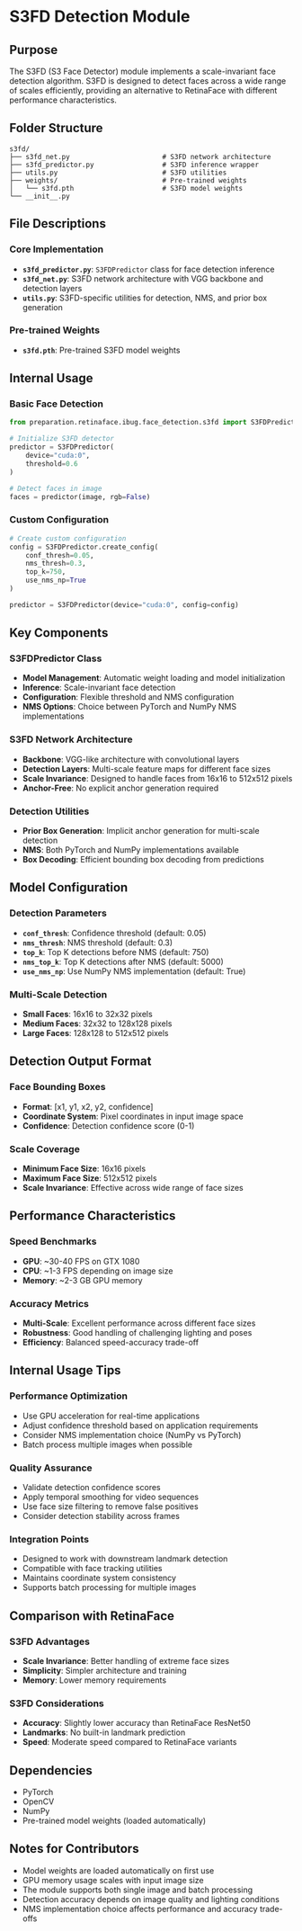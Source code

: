 # S3FD Detection Module

## Purpose

The S3FD (S3 Face Detector) module implements a scale-invariant face detection algorithm. S3FD is designed to detect faces across a wide range of scales efficiently, providing an alternative to RetinaFace with different performance characteristics.

## Folder Structure

```
s3fd/
├── s3fd_net.py                       # S3FD network architecture
├── s3fd_predictor.py                 # S3FD inference wrapper
├── utils.py                          # S3FD utilities
├── weights/                          # Pre-trained weights
│   └── s3fd.pth                      # S3FD model weights
└── __init__.py
```

## File Descriptions

### Core Implementation

- **`s3fd_predictor.py`**: `S3FDPredictor` class for face detection inference
- **`s3fd_net.py`**: S3FD network architecture with VGG backbone and detection layers
- **`utils.py`**: S3FD-specific utilities for detection, NMS, and prior box generation

### Pre-trained Weights

- **`s3fd.pth`**: Pre-trained S3FD model weights

## Internal Usage

### Basic Face Detection

```python
from preparation.retinaface.ibug.face_detection.s3fd import S3FDPredictor

# Initialize S3FD detector
predictor = S3FDPredictor(
    device="cuda:0",
    threshold=0.6
)

# Detect faces in image
faces = predictor(image, rgb=False)
```

### Custom Configuration

```python
# Create custom configuration
config = S3FDPredictor.create_config(
    conf_thresh=0.05,
    nms_thresh=0.3,
    top_k=750,
    use_nms_np=True
)

predictor = S3FDPredictor(device="cuda:0", config=config)
```

## Key Components

### S3FDPredictor Class

- **Model Management**: Automatic weight loading and model initialization
- **Inference**: Scale-invariant face detection
- **Configuration**: Flexible threshold and NMS configuration
- **NMS Options**: Choice between PyTorch and NumPy NMS implementations

### S3FD Network Architecture

- **Backbone**: VGG-like architecture with convolutional layers
- **Detection Layers**: Multi-scale feature maps for different face sizes
- **Scale Invariance**: Designed to handle faces from 16x16 to 512x512 pixels
- **Anchor-Free**: No explicit anchor generation required

### Detection Utilities

- **Prior Box Generation**: Implicit anchor generation for multi-scale detection
- **NMS**: Both PyTorch and NumPy implementations available
- **Box Decoding**: Efficient bounding box decoding from predictions

## Model Configuration

### Detection Parameters

- **`conf_thresh`**: Confidence threshold (default: 0.05)
- **`nms_thresh`**: NMS threshold (default: 0.3)
- **`top_k`**: Top K detections before NMS (default: 750)
- **`nms_top_k`**: Top K detections after NMS (default: 5000)
- **`use_nms_np`**: Use NumPy NMS implementation (default: True)

### Multi-Scale Detection

- **Small Faces**: 16x16 to 32x32 pixels
- **Medium Faces**: 32x32 to 128x128 pixels
- **Large Faces**: 128x128 to 512x512 pixels

## Detection Output Format

### Face Bounding Boxes

- **Format**: [x1, y1, x2, y2, confidence]
- **Coordinate System**: Pixel coordinates in input image space
- **Confidence**: Detection confidence score (0-1)

### Scale Coverage

- **Minimum Face Size**: 16x16 pixels
- **Maximum Face Size**: 512x512 pixels
- **Scale Invariance**: Effective across wide range of face sizes

## Performance Characteristics

### Speed Benchmarks

- **GPU**: ~30-40 FPS on GTX 1080
- **CPU**: ~1-3 FPS depending on image size
- **Memory**: ~2-3 GB GPU memory

### Accuracy Metrics

- **Multi-Scale**: Excellent performance across different face sizes
- **Robustness**: Good handling of challenging lighting and poses
- **Efficiency**: Balanced speed-accuracy trade-off

## Internal Usage Tips

### Performance Optimization

- Use GPU acceleration for real-time applications
- Adjust confidence threshold based on application requirements
- Consider NMS implementation choice (NumPy vs PyTorch)
- Batch process multiple images when possible

### Quality Assurance

- Validate detection confidence scores
- Apply temporal smoothing for video sequences
- Use face size filtering to remove false positives
- Consider detection stability across frames

### Integration Points

- Designed to work with downstream landmark detection
- Compatible with face tracking utilities
- Maintains coordinate system consistency
- Supports batch processing for multiple images

## Comparison with RetinaFace

### S3FD Advantages

- **Scale Invariance**: Better handling of extreme face sizes
- **Simplicity**: Simpler architecture and training
- **Memory**: Lower memory requirements

### S3FD Considerations

- **Accuracy**: Slightly lower accuracy than RetinaFace ResNet50
- **Landmarks**: No built-in landmark prediction
- **Speed**: Moderate speed compared to RetinaFace variants

## Dependencies

- PyTorch
- OpenCV
- NumPy
- Pre-trained model weights (loaded automatically)

## Notes for Contributors

- Model weights are loaded automatically on first use
- GPU memory usage scales with input image size
- The module supports both single image and batch processing
- Detection accuracy depends on image quality and lighting conditions
- NMS implementation choice affects performance and accuracy trade-offs
